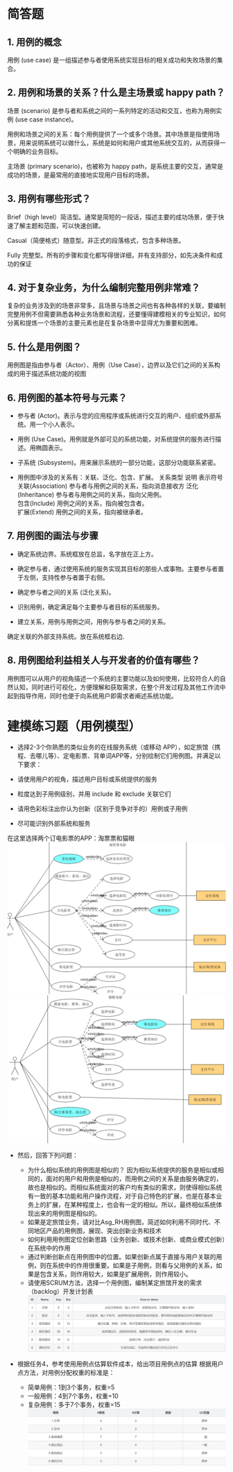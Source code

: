 # 简答题
## 1. 用例的概念
用例 (use case) 是一组描述参与者使用系统实现目标的相关成功和失败场景的集合。

## 2. 用例和场景的关系？什么是主场景或 happy path？

场景 (scenario) 是参与者和系统之间的一系列特定的活动和交互，也称为用例实例 (use case instance)。

用例和场景之间的关系：每个用例提供了一个或多个场景。其中场景是指使用场景，用来说明系统可以做什么，系统是如何和用户或其他系统交互的，从而获得一个明确的业务目标。

主场景 (primary scenario)，也被称为 happy path，是系统主要的交互，通常是成功的场景，是最常用的直接地实现用户目标的场景。

## 3. 用例有哪些形式？


Brief（high level）简洁型。通常是简短的一段话，描述主要的成功场景，便于快速了解主题和范围，可以快速创建。


Casual（简便格式）随意型。非正式的段落格式，包含多种场景。


Fully 完整型。所有的步骤和变化都写得很详细，并有支持部分，如先决条件和成功的保证

## 4. 对于复杂业务，为什么编制完整用例非常难？
复杂的业务涉及到的场景非常多，且场景与场景之间也有各种各样的关联，要编制完整用例不但需要熟悉各种业务场景和流程，还要懂得建模相关的专业知识，如何分离和提炼一个场景的主要元素也是在复杂场景中显得尤为重要和困难。
## 5. 什么是用例图？
用例图是指由参与者（Actor）、用例（Use Case），边界以及它们之间的关系构成的用于描述系统功能的视图
## 6. 用例图的基本符号与元素？


- 参与者 (Actor)。表示与您的应用程序或系统进行交互的用户、组织或外部系统。用一个小人表示。


- 用例 (Use Case)。用例就是外部可见的系统功能，对系统提供的服务进行描述。用椭圆表示。


- 子系统 (Subsystem)。用来展示系统的一部分功能，这部分功能联系紧密。


- 用例图中涉及的关系有：关联、泛化、包含、扩展。
关系类型           	说明                 	表示符号
关联(Association)	参与者与用例之间的关系，指向消息接收方	
泛化(Inheritance)	参与者与用例之间的关系，指向父用例。 	
包含(Include)    	用例之间的关系，指向被包含者。    	
扩展(Extend)     	用例之间的关系，指向被继承者。


## 7. 用例图的画法与步骤


- 确定系统边界。系统框放在总监，名字放在正上方。


- 确定参与者，通过使用系统的服务实现其目标的那些人或事物。主要参与者置于左侧，支持性参与者置于右侧。


- 确定参与者之间的关系 (泛化关系)。


- 识别用例，确定满足每个主要参与者目标的系统服务。


- 建立关系，用例与用例之间，用例与参与者之间的关系。


确定关联的外部支持系统。放在系统框右边.


## 8. 用例图给利益相关人与开发者的价值有哪些？
用例图可以从用户的视角描述一个系统的主要功能以及如何使用，比较符合人的自然认知，同时进行可视化，方便理解和获取需求，在整个开发过程及其他工作流中起到指导作用，同时也便于向系统用户即需求者阐述系统功能。

# 建模练习题（用例模型）

- 选择2-3个你熟悉的类似业务的在线服务系统（或移动 APP），如定旅馆（携程、去哪儿等）、定电影票、背单词APP等，分别绘制它们用例图。并满足以下要求：

- 请使用用户的视角，描述用户目标或系统提供的服务
- 粒度达到子用例级别，并用 include 和 exclude 关联它们
- 请用色彩标注出你认为创新（区别于竞争对手的）用例或子用例
- 尽可能识别外部系统和服务

在这里选择两个订电影票的APP：淘票票和猫眼
         ![图片](/3.png)
         ![图片](/4.png)
- 然后，回答下列问题：

   - 为什么相似系统的用例图是相似的？
因为相似系统提供的服务是相似或相同的，面对的用户和用例是相似的，而用例之间的关系是由服务确定的，故也是相似的。而相似系统面对的客户均有类似的需求，则使得相似系统有一致的基本功能和用户操作流程，对于自己特色的扩展，也是在基本业务上的扩展，在某种程度上，也会有一定的相似。所以，最终相似系统体现出来的用例图是相似的。
    - 如果是定旅馆业务，请对比Asg_RH用例图，简述如何利用不同时代、不同地区产品的用例图，展现、突出创新业务和技术
    - 如何利用用例图定位创新思路（业务创新、或技术创新、或商业模式创新）在系统中的作用
    - 通过判断创新点在用例图中的位置。如果创新点属于直接与用户关联的用例，则在系统中的作用很重要。如果是子用例，则看与父用例的关系，如果是包含关系，则作用较大，如果是扩展用例，则作用较小。
    - 请使用SCRUM方法，选择一个用例图，编制某定旅馆开发的需求（backlog）开发计划表
       ![图片](/5.png)

- 根据任务4，参考使用用例点估算软件成本，给出项目用例点的估算
根据用户点方法，对用例分配权重的标准是： 
    - 简单用例：1到3个事务，权重=5
    - 一般用例：4到7个事务，权重=10
    - 复杂用例：多于7个事务，权重=15
        ![图片](/6.png)
